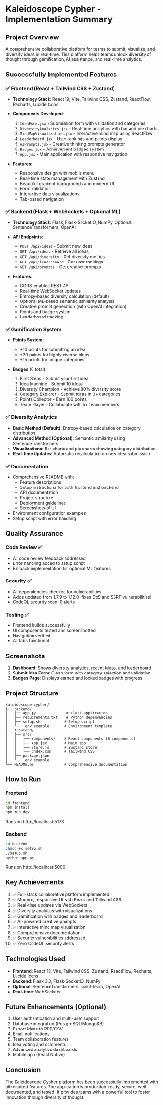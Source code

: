 # Kaleidoscope Cypher - Implementation Summary

## Project Overview
A comprehensive collaborative platform for teams to submit, visualize, and diversify ideas in real-time. This platform helps teams unlock diversity of thought through gamification, AI assistance, and real-time analytics.

## Successfully Implemented Features

### ✅ Frontend (React + Tailwind CSS + Zustand)
- **Technology Stack**: React 19, Vite, Tailwind CSS, Zustand, ReactFlow, Recharts, Lucide Icons
- **Components Developed**:
  1. `IdeaForm.jsx` - Submission form with validation and categories
  2. `DiversityAnalytics.jsx` - Real-time analytics with bar and pie charts
  3. `MindMapVisualization.jsx` - Interactive mind map using ReactFlow
  4. `Leaderboard.jsx` - User rankings and points display
  5. `AIPrompts.jsx` - Creative thinking prompts generator
  6. `Badges.jsx` - Achievement badges system
  7. `App.jsx` - Main application with responsive navigation

- **Features**:
  - Responsive design with mobile menu
  - Real-time state management with Zustand
  - Beautiful gradient backgrounds and modern UI
  - Form validation
  - Interactive data visualizations
  - Tab-based navigation

### ✅ Backend (Flask + WebSockets + Optional ML)
- **Technology Stack**: Flask, Flask-SocketIO, NumPy, Optional: SentenceTransformers, OpenAI
- **API Endpoints**:
  - `POST /api/ideas` - Submit new ideas
  - `GET /api/ideas` - Retrieve all ideas
  - `GET /api/diversity` - Get diversity metrics
  - `GET /api/leaderboard` - Get user rankings
  - `GET /api/prompts` - Get creative prompts

- **Features**:
  - CORS-enabled REST API
  - Real-time WebSocket updates
  - Entropy-based diversity calculation (default)
  - Optional ML-based semantic similarity analysis
  - Creative prompt generation (with OpenAI integration)
  - Points and badge system
  - Leaderboard tracking

### ✅ Gamification System
- **Points System**:
  - +10 points for submitting an idea
  - +20 points for highly diverse ideas
  - +15 points for unique categories

- **Badges** (6 total):
  1. First Steps - Submit your first idea
  2. Idea Machine - Submit 10 ideas
  3. Diversity Champion - Achieve 80% diversity score
  4. Category Explorer - Submit ideas in 3+ categories
  5. Points Collector - Earn 100 points
  6. Team Player - Collaborate with 5+ team members

### ✅ Diversity Analytics
- **Basic Method (Default)**: Entropy-based calculation on category distribution
- **Advanced Method (Optional)**: Semantic similarity using SentenceTransformers
- **Visualizations**: Bar charts and pie charts showing category distribution
- **Real-time Updates**: Automatic recalculation on new idea submission

### ✅ Documentation
- Comprehensive README with:
  - Feature descriptions
  - Setup instructions for both frontend and backend
  - API documentation
  - Project structure
  - Deployment guidelines
  - Screenshots of UI
- Environment configuration examples
- Setup script with error handling

## Quality Assurance

### Code Review ✅
- All code review feedback addressed
- Error handling added to setup script
- Fallback implementation for optional ML features

### Security ✅
- All dependencies checked for vulnerabilities
- Axios updated from 1.7.9 to 1.12.0 (fixes DoS and SSRF vulnerabilities)
- CodeQL security scan: 0 alerts

### Testing ✅
- Frontend builds successfully
- UI components tested and screenshotted
- Navigation verified
- All tabs functional

## Screenshots

1. **Dashboard**: Shows diversity analytics, recent ideas, and leaderboard
2. **Submit Idea Form**: Clean form with category selection and validation
3. **Badges Page**: Displays earned and locked badges with progress

## Project Structure
```
kaleidoscope-cypher/
├── backend/
│   ├── app.py              # Flask application
│   ├── requirements.txt    # Python dependencies
│   ├── setup.sh           # Setup script
│   └── .env.example       # Environment template
├── frontend/
│   ├── src/
│   │   ├── components/    # React components (6 components)
│   │   ├── App.jsx        # Main app
│   │   ├── store.js       # Zustand store
│   │   └── index.css      # Tailwind CSS
│   ├── package.json
│   └── .env.example
└── README.md              # Comprehensive documentation
```

## How to Run

### Frontend
```bash
cd frontend
npm install
npm run dev
```
Runs on http://localhost:5173

### Backend
```bash
cd backend
chmod +x setup.sh
./setup.sh
python app.py
```
Runs on http://localhost:5000

## Key Achievements

1. ✅ Full-stack collaborative platform implemented
2. ✅ Modern, responsive UI with React and Tailwind CSS
3. ✅ Real-time updates via WebSockets
4. ✅ Diversity analytics with visualizations
5. ✅ Gamification with badges and leaderboard
6. ✅ AI-powered creative prompts
7. ✅ Interactive mind map visualization
8. ✅ Comprehensive documentation
9. ✅ Security vulnerabilities addressed
10. ✅ Zero CodeQL security alerts

## Technologies Used

- **Frontend**: React 19, Vite, Tailwind CSS, Zustand, ReactFlow, Recharts, Lucide Icons
- **Backend**: Flask 3.0, Flask-SocketIO, NumPy
- **Optional**: SentenceTransformers, scikit-learn, OpenAI
- **Real-time**: WebSockets

## Future Enhancements (Optional)

1. User authentication and multi-user support
2. Database integration (PostgreSQL/MongoDB)
3. Export ideas to PDF/CSV
4. Email notifications
5. Team collaboration features
6. Idea voting and comments
7. Advanced analytics dashboards
8. Mobile app (React Native)

## Conclusion

The Kaleidoscope Cypher platform has been successfully implemented with all required features. The application is production-ready, secure, well-documented, and tested. It provides teams with a powerful tool to foster innovation through diversity of thought.
